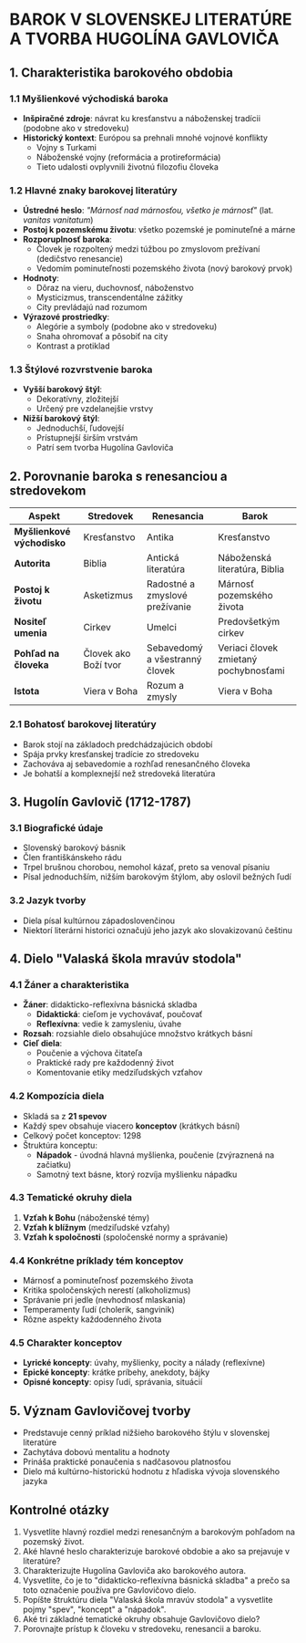 # BAROK V SLOVENSKEJ LITERATÚRE A TVORBA HUGOLÍNA GAVLOVIČA

## 1. Charakteristika barokového obdobia

### 1.1 Myšlienkové východiská baroka

- **Inšpiračné zdroje**: návrat ku kresťanstvu a náboženskej tradícii (podobne ako v stredoveku)
- **Historický kontext**: Európou sa prehnali mnohé vojnové konflikty
  - Vojny s Turkami
  - Náboženské vojny (reformácia a protireformácia)
  - Tieto udalosti ovplyvnili životnú filozofiu človeka

### 1.2 Hlavné znaky barokovej literatúry

- **Ústredné heslo**: *"Márnosť nad márnosťou, všetko je márnosť"* (lat. *vanitas vanitatum*)
- **Postoj k pozemskému životu**: všetko pozemské je pominuteľné a márne
- **Rozporuplnosť baroka**:
  - Človek je rozpoltený medzi túžbou po zmyslovom prežívaní (dedičstvo renesancie)
  - Vedomím pominuteľnosti pozemského života (nový barokový prvok)
- **Hodnoty**:
  - Dôraz na vieru, duchovnosť, náboženstvo
  - Mysticizmus, transcendentálne zážitky
  - City prevládajú nad rozumom
- **Výrazové prostriedky**:
  - Alegórie a symboly (podobne ako v stredoveku)
  - Snaha ohromovať a pôsobiť na city
  - Kontrast a protiklad

### 1.3 Štýlové rozvrstvenie baroka

- **Vyšší barokový štýl**:
  - Dekoratívny, zložitejší
  - Určený pre vzdelanejšie vrstvy
- **Nižší barokový štýl**:
  - Jednoduchší, ľudovejší
  - Prístupnejší širším vrstvám
  - Patrí sem tvorba Hugolína Gavloviča

## 2. Porovnanie baroka s renesanciou a stredovekom

| Aspekt | Stredovek | Renesancia | Barok |
|--------|-----------|------------|-------|
| **Myšlienkové východisko** | Kresťanstvo | Antika | Kresťanstvo |
| **Autorita** | Biblia | Antická literatúra | Náboženská literatúra, Biblia |
| **Postoj k životu** | Asketizmus | Radostné a zmyslové prežívanie | Márnosť pozemského života |
| **Nositeľ umenia** | Cirkev | Umelci | Predovšetkým cirkev |
| **Pohľad na človeka** | Človek ako Boží tvor | Sebavedomý a všestranný človek | Veriaci človek zmietaný pochybnosťami |
| **Istota** | Viera v Boha | Rozum a zmysly | Viera v Boha |

### 2.1 Bohatosť barokovej literatúry

- Barok stojí na základoch predchádzajúcich období
- Spája prvky kresťanskej tradície zo stredoveku
- Zachováva aj sebavedomie a rozhľad renesančného človeka
- Je bohatší a komplexnejší než stredoveká literatúra

## 3. Hugolín Gavlovič (1712-1787)

### 3.1 Biografické údaje

- Slovenský barokový básnik
- Člen františkánskeho rádu
- Trpel brušnou chorobou, nemohol kázať, preto sa venoval písaniu
- Písal jednoduchším, nižším barokovým štýlom, aby oslovil bežných ľudí

### 3.2 Jazyk tvorby

- Diela písal kultúrnou západoslovenčinou
- Niektorí literárni historici označujú jeho jazyk ako slovakizovanú češtinu

## 4. Dielo "Valaská škola mravúv stodola"

### 4.1 Žáner a charakteristika

- **Žáner**: didakticko-reflexívna básnická skladba
  - **Didaktická**: cieľom je vychovávať, poučovať
  - **Reflexívna**: vedie k zamysleniu, úvahe
- **Rozsah**: rozsiahle dielo obsahujúce množstvo krátkych básní
- **Cieľ diela**:
  - Poučenie a výchova čitateľa
  - Praktické rady pre každodenný život
  - Komentovanie etiky medziľudských vzťahov

### 4.2 Kompozícia diela

- Skladá sa z **21 spevov**
- Každý spev obsahuje viacero **konceptov** (krátkych básní)
- Celkový počet konceptov: 1298
- Štruktúra konceptu:
  - **Nápadok** - úvodná hlavná myšlienka, poučenie (zvýraznená na začiatku)
  - Samotný text básne, ktorý rozvíja myšlienku nápadku

### 4.3 Tematické okruhy diela

1. **Vzťah k Bohu** (náboženské témy)
2. **Vzťah k blížnym** (medziľudské vzťahy)
3. **Vzťah k spoločnosti** (spoločenské normy a správanie)

### 4.4 Konkrétne príklady tém konceptov

- Márnosť a pominuteľnosť pozemského života
- Kritika spoločenských nerestí (alkoholizmus)
- Správanie pri jedle (nevhodnosť mlaskania)
- Temperamenty ľudí (cholerik, sangvinik)
- Rôzne aspekty každodenného života

### 4.5 Charakter konceptov

- **Lyrické koncepty**: úvahy, myšlienky, pocity a nálady (reflexívne)
- **Epické koncepty**: krátke príbehy, anekdoty, bájky
- **Opisné koncepty**: opisy ľudí, správania, situácií

## 5. Význam Gavlovičovej tvorby

- Predstavuje cenný príklad nižšieho barokového štýlu v slovenskej literatúre
- Zachytáva dobovú mentalitu a hodnoty
- Prináša praktické ponaučenia s nadčasovou platnosťou
- Dielo má kultúrno-historickú hodnotu z hľadiska vývoja slovenského jazyka

## Kontrolné otázky

1. Vysvetlite hlavný rozdiel medzi renesančným a barokovým pohľadom na pozemský život.
2. Aké hlavné heslo charakterizuje barokové obdobie a ako sa prejavuje v literatúre?
3. Charakterizujte Hugolína Gavloviča ako barokového autora.
4. Vysvetlite, čo je to "didakticko-reflexívna básnická skladba" a prečo sa toto označenie používa pre Gavlovičovo dielo.
5. Popíšte štruktúru diela "Valaská škola mravúv stodola" a vysvetlite pojmy "spev", "koncept" a "nápadok".
6. Aké tri základné tematické okruhy obsahuje Gavlovičovo dielo?
7. Porovnajte prístup k človeku v stredoveku, renesancii a baroku.
